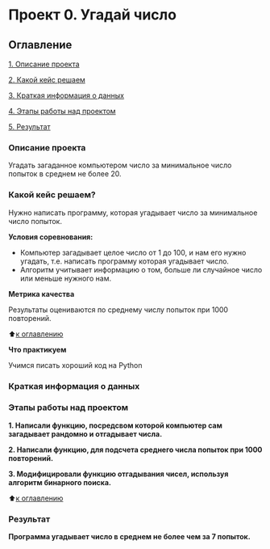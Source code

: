 # Проект 0. Угадай число

## Оглавление
[1. Описание проекта](https://github.com/Dzhambul/Data_science_SF/tree/main/project_0#описание-проекта)

[2. Какой кейс решаем](https://github.com/Dzhambul/Data_science_SF/tree/main/project_0#какой-кейс-решаем)

[3. Краткая информация о данных](https://github.com/Dzhambul/Data_science_SF/tree/main/project_0#краткая-информация-о-данных)

[4. Этапы работы над проектом](https://github.com/Dzhambul/Data_science_SF/tree/main/project_0#этапы-работы-над-проектом)

[5. Результат](https://github.com/Dzhambul/Data_science_SF/tree/main/project_0#результат)

### Описание проекта
Угадать загаданное компьютером число за минимальное число попыток в среднем не более 20.

### Какой кейс решаем?
Нужно написать программу, которая угадывает число за минимальное число попыток.

**Условия соревнования:**
- Компьютер загадывает целое число от 1 до 100, и нам его нужно угадать, т.е. написать программу которая угадывает число.
- Алгоритм учитывает информацию о том, больше ли случайное число или меньше нужного нам.

**Метрика качества**

Результаты оцениваются по среднему числу попыток при 1000 повторений.

:arrow_up:[к оглавлению](https://github.com/Dzhambul/Data_science_SF/tree/main/project_0#оглавление)

**Что практикуем**

Учимся писать хороший код на Python

### Краткая информация о данных

### Этапы работы над проектом

**1. Написали функцию, посредсвом которой компьютер сам загадывает рандомно и отгадывает числа.**

**2. Написали функцию, для подсчета среднего числа попыток при 1000 повторений.**

**3. Модифицировали функцию отгадывания чисел, используя алгоритм бинарного поиска.** 

:arrow_up:[к оглавлению](https://github.com/Dzhambul/Data_science_SF/tree/main/project_0#оглавление)

### Результат

**Программа угадывает число в среднем не более чем за 7 попыток.**


